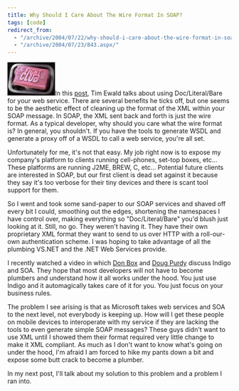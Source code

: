 ```yaml
---
title: Why Should I Care About The Wire Format In SOAP?
tags: [code]
redirect_from:
  - "/archive/2004/07/22/why-should-i-care-about-the-wire-format-in-soap.aspx/"
  - "/archive/2004/07/23/843.aspx/"
---
```


![Soap](/assets/images/soap.jpg)In this
[post](http://pluralsight.com/blogs/tewald/archive/2004/06/29/460.aspx),
Tim Ewald talks about using Doc/Literal/Bare for your web service. There
are several benefits he ticks off, but one seems to be the aesthetic
effect of cleaning up the format of the XML within your SOAP message. In
SOAP, the XML sent back and forth is just the wire format. As a typical
developer, why should you care what the wire format is? In general, you
shouldn't. If you have the tools to generate WSDL and generate a proxy
off of a WSDL to call a web service, you're all set.

Unfortunately for me, it's not that easy. My job right now is to expose
my company's platform to clients running cell-phones, set-top boxes,
etc... These platforms are running J2ME, BREW, C, etc... Potential
future clients are interested in SOAP, but our first client is dead set
against it because they say it's too verbose for their tiny devices and
there is scant tool support for them.

So I went and took some sand-paper to our SOAP services and shaved off
every bit I could, smoothing out the edges, shortening the namespaces I
have control over, making everything so "Doc/Literal/Bare" you'd blush
just looking at it. Still, no go. They weren't having it. They have
their own proprietary XML format they want to send to us over HTTP with
a roll-our-own authentication scheme. I was hoping to take advantage of
all the plumbing VS.NET and the .NET Web Services provide.

I recently watched a video in which [Don Box](http://www.gotdotnet.com/team/dbox/) and [Doug Purdy](http://www.douglasp.com/default.aspx) discuss Indigo and SOA.
They hope that most developers will not have to become plumbers and
understand how it all works under the hood. You just use Indigo and it
automagically takes care of it for you. You just focus on your business
rules.

The problem I see arising is that as Microsoft takes web services and
SOA to the next level, not everybody is keeping up. How will I get these
people on mobile devices to interoperate with my service if they are
lacking the tools to even generate simple SOAP messages? These guys
didn't want to use XML until I showed them their format required very
little change to make it XML compliant. As much as I don't want to know
what's going on under the hood, I'm afraid I am forced to hike my pants
down a bit and expose some butt crack to become a plumber.

In my next post, I'll talk about my solution to this problem and a
problem I ran into.
